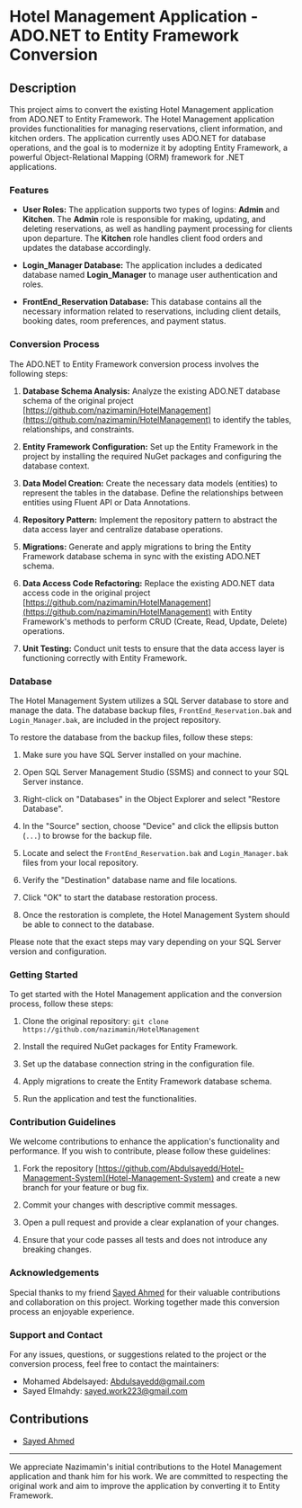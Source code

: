 # Hotel Management Application - ADO.NET to Entity Framework Conversion


## Description

This project aims to convert the existing Hotel Management application from ADO.NET to Entity Framework. The Hotel Management application provides functionalities for managing reservations, client information, and kitchen orders. The application currently uses ADO.NET for database operations, and the goal is to modernize it by adopting Entity Framework, a powerful Object-Relational Mapping (ORM) framework for .NET applications.

### Features

- **User Roles:** The application supports two types of logins: **Admin** and **Kitchen**. The **Admin** role is responsible for making, updating, and deleting reservations, as well as handling payment processing for clients upon departure. The **Kitchen** role handles client food orders and updates the database accordingly.

- **Login_Manager Database:** The application includes a dedicated database named **Login_Manager** to manage user authentication and roles.

- **FrontEnd_Reservation Database:** This database contains all the necessary information related to reservations, including client details, booking dates, room preferences, and payment status.

### Conversion Process

The ADO.NET to Entity Framework conversion process involves the following steps:

1. **Database Schema Analysis:** Analyze the existing ADO.NET database schema of the original project [https://github.com/nazimamin/HotelManagement](https://github.com/nazimamin/HotelManagement) to identify the tables, relationships, and constraints.

2. **Entity Framework Configuration:** Set up the Entity Framework in the project by installing the required NuGet packages and configuring the database context.

3. **Data Model Creation:** Create the necessary data models (entities) to represent the tables in the database. Define the relationships between entities using Fluent API or Data Annotations.

4. **Repository Pattern:** Implement the repository pattern to abstract the data access layer and centralize database operations.

5. **Migrations:** Generate and apply migrations to bring the Entity Framework database schema in sync with the existing ADO.NET schema.

6. **Data Access Code Refactoring:** Replace the existing ADO.NET data access code in the original project [https://github.com/nazimamin/HotelManagement](https://github.com/nazimamin/HotelManagement) with Entity Framework's methods to perform CRUD (Create, Read, Update, Delete) operations.

7. **Unit Testing:** Conduct unit tests to ensure that the data access layer is functioning correctly with Entity Framework.


### Database

The Hotel Management System utilizes a SQL Server database to store and manage the data. The database backup files, `FrontEnd_Reservation.bak` and `Login_Manager.bak`, are included in the project repository.

To restore the database from the backup files, follow these steps:

1. Make sure you have SQL Server installed on your machine.

2. Open SQL Server Management Studio (SSMS) and connect to your SQL Server instance.

3. Right-click on "Databases" in the Object Explorer and select "Restore Database".

4. In the "Source" section, choose "Device" and click the ellipsis button (`...`) to browse for the backup file.

5. Locate and select the `FrontEnd_Reservation.bak` and `Login_Manager.bak` files from your local repository.

6. Verify the "Destination" database name and file locations.

7. Click "OK" to start the database restoration process.

8. Once the restoration is complete, the Hotel Management System should be able to connect to the database.

Please note that the exact steps may vary depending on your SQL Server version and configuration.


### Getting Started

To get started with the Hotel Management application and the conversion process, follow these steps:

1. Clone the original repository: `git clone https://github.com/nazimamin/HotelManagement`

2. Install the required NuGet packages for Entity Framework.

3. Set up the database connection string in the configuration file.

4. Apply migrations to create the Entity Framework database schema.

5. Run the application and test the functionalities.

### Contribution Guidelines

We welcome contributions to enhance the application's functionality and performance. If you wish to contribute, please follow these guidelines:

1. Fork the repository [https://github.com/Abdulsayedd/Hotel-Management-System](Hotel-Management-System) and create a new branch for your feature or bug fix.

2. Commit your changes with descriptive commit messages.

3. Open a pull request and provide a clear explanation of your changes.

4. Ensure that your code passes all tests and does not introduce any breaking changes.

### Acknowledgements

Special thanks to my friend [Sayed Ahmed](https://github.com/Sayedelmahdy) for their valuable contributions and collaboration on this project. Working together made this conversion process an enjoyable experience.


### Support and Contact

For any issues, questions, or suggestions related to the project or the conversion process, feel free to contact the maintainers:

- Mohamed Abdelsayed: Abdulsayedd@gmail.com
- Sayed Elmahdy: sayed.work223@gmail.com

## Contributions
- [Sayed Ahmed](https://github.com/Sayedelmahdy)

---

We appreciate Nazimamin's initial contributions to the Hotel Management application and thank him for his work. We are committed to respecting the original work and aim to improve the application by converting it to Entity Framework.


